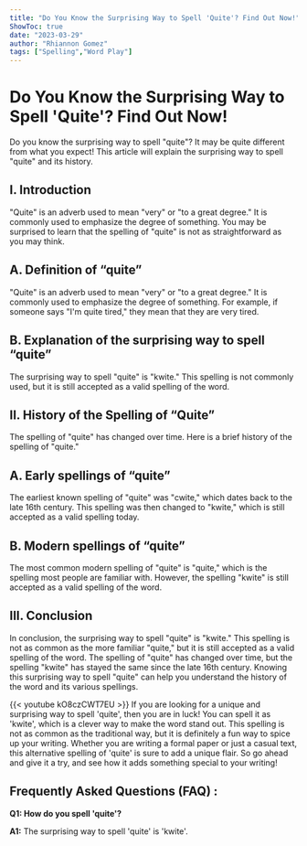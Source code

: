 ```yaml
---
title: "Do You Know the Surprising Way to Spell 'Quite'? Find Out Now!"
ShowToc: true 
date: "2023-03-29"
author: "Rhiannon Gomez" 
tags: ["Spelling","Word Play"]
---
```

# Do You Know the Surprising Way to Spell 'Quite'? Find Out Now!

Do you know the surprising way to spell "quite"? It may be quite different from what you expect! This article will explain the surprising way to spell "quite" and its history.

## I. Introduction

"Quite" is an adverb used to mean "very" or "to a great degree." It is commonly used to emphasize the degree of something. You may be surprised to learn that the spelling of "quite" is not as straightforward as you may think.

## A. Definition of “quite”

"Quite" is an adverb used to mean "very" or "to a great degree." It is commonly used to emphasize the degree of something. For example, if someone says "I'm quite tired," they mean that they are very tired.

## B. Explanation of the surprising way to spell “quite”

The surprising way to spell "quite" is "kwite." This spelling is not commonly used, but it is still accepted as a valid spelling of the word.

## II. History of the Spelling of “Quite”

The spelling of "quite" has changed over time. Here is a brief history of the spelling of "quite."

## A. Early spellings of “quite”

The earliest known spelling of "quite" was "cwite," which dates back to the late 16th century. This spelling was then changed to "kwite," which is still accepted as a valid spelling today.

## B. Modern spellings of “quite”

The most common modern spelling of "quite" is "quite," which is the spelling most people are familiar with. However, the spelling "kwite" is still accepted as a valid spelling of the word.

## III. Conclusion

In conclusion, the surprising way to spell "quite" is "kwite." This spelling is not as common as the more familiar "quite," but it is still accepted as a valid spelling of the word. The spelling of "quite" has changed over time, but the spelling "kwite" has stayed the same since the late 16th century. Knowing this surprising way to spell "quite" can help you understand the history of the word and its various spellings.

{{< youtube kO8czCWT7EU >}} 
If you are looking for a unique and surprising way to spell 'quite', then you are in luck! You can spell it as 'kwite', which is a clever way to make the word stand out. This spelling is not as common as the traditional way, but it is definitely a fun way to spice up your writing. Whether you are writing a formal paper or just a casual text, this alternative spelling of 'quite' is sure to add a unique flair. So go ahead and give it a try, and see how it adds something special to your writing!

## Frequently Asked Questions (FAQ) :
**Q1: How do you spell 'quite'?**

**A1:** The surprising way to spell 'quite' is 'kwite'.





